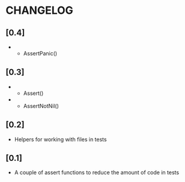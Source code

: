 # CHANGELOG

## [0.4]

* + AssertPanic()

## [0.3]

* + Assert()
* + AssertNotNil()

## [0.2]

* Helpers for working with files in tests

## [0.1]

* A couple of assert functions to reduce the amount of code in tests
